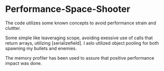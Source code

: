 # Performance-Space-Shooter

The code utilizes some known concepts to avoid performance strain and cluttter.

Some simple like leaveraging scope, avoiding exessive use of calls that return arrays, utilizing [serializefield].
I aslo utilized object pooling for both spawning my bullets and enemies.

The memory profiler has been used to assure that positive performance impact was done.
